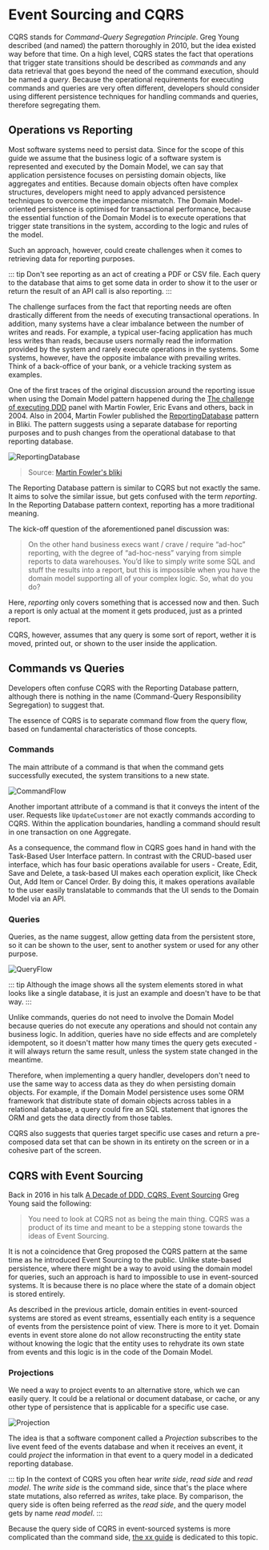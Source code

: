 # Event Sourcing and CQRS

CQRS stands for _Command-Query Segregation Principle_. Greg Young described (and named) the 
pattern thoroughly in 2010, but the idea existed way before that time. On a high level,
CQRS states the fact that operations that trigger state transitions should be
described as _commands_ and any data retrieval that goes beyond the need of the
command execution, should be named a _query_. Because the operational
requirements for executing commands and queries are very often different, developers
should consider using different persistence techniques for handling commands and queries,
therefore segregating them.

## Operations vs Reporting

Most software systems need to persist data. Since for the scope of this guide we
assume that the business logic of a software system is represented and executed
by the Domain Model, we can say that application persistence focuses on
persisting domain objects, like aggregates and entities. Because domain objects
often have complex structures, developers might need to apply advanced
persistence techniques to overcome the impedance mismatch. The Domain Model-oriented
persistence is optimised for transactional performance, because the essential function
of the Domain Model is to execute operations that trigger state transitions in the system,
according to the logic and rules of the model.

Such an approach, however, could create challenges when it comes to retrieving
data for reporting purposes. 

::: tip
Don't see reporting as an act of creating a PDF or CSV
file. Each query to the database that aims to get some data in order to show it
to the user or return the result of an API call is also reporting.
:::

The challenge surfaces from the fact that reporting needs are often drastically
different from the needs of executing transactional operations. In addition,
many systems have a clear imbalance between the number of writes and reads.
For example, a typical user-facing application has much less writes than reads,
because users normally read the information provided by the system and
rarely execute operations in the systems. Some systems, however, have the opposite
imbalance with prevailing writes. Think of a back-office of your bank,
or a vehicle tracking system as examples.

One of the first traces of the original discussion around the reporting issue
when using the Domain Model pattern happened during the [The challenge of executing DDD](https://dddcommunity.org/uncategorized/evans_2004_3/)
panel with Martin Fowler, Eric Evans and others, back in 2004. Also in 2004,
Martin Fowler published the [ReportingDatabase](https://martinfowler.com/bliki/ReportingDatabase.html)
pattern in Bliki. The pattern suggests using a separate database for reporting
purposes and to push changes from the operational database to that reporting database.

![ReportingDatabase](https://martinfowler.com/bliki/images/reportingDatabase/reportingDatabase.png)

> Source: [Martin Fowler's bliki](https://martinfowler.com/bliki/ReportingDatabase.html)

The Reporting Database pattern is similar to CQRS but not exactly the same.
It aims to solve the similar issue, but gets confused with the term _reporting_.
In the Reporting Database pattern context, reporting has a more traditional meaning.

The kick-off question of the aforementioned panel discussion was:

> On the other hand business execs want / crave / require “ad-hoc” reporting, with the degree of “ad-hoc-ness” varying from simple reports to data warehouses.
> You’d like to simply write some SQL and stuff the results into a report, but this is impossible when you have the domain model supporting all of your complex logic.
> So, what do you do?

Here, _reporting_ only covers something that is accessed now and then. Such a report
is only actual at the moment it gets produced, just as a printed report.

CQRS, however, assumes that any query is some sort of report, wether it is
moved, printed out, or shown to the user inside the application.

## Commands vs Queries

Developers often confuse CQRS with the Reporting Database pattern, although there is
nothing in the name (Command-Query Responsibility Segregation) to suggest that.

The essence of CQRS is to separate command flow from the query flow, based on
fundamental characteristics of those concepts.

### Commands

The main attribute of a command is that when the command gets successfully executed,
the system transitions to a new state.

![CommandFlow](./images/cqrs-command-flow.png)

Another important attribute of a command is that it conveys the intent of the user.
Requests like `UpdateCustomer` are not exactly commands according to CQRS.
Within the application boundaries, handling a command should result in one
transaction on one Aggregate.

As a consequence, the command flow in CQRS goes hand in hand with the Task-Based User Interface
pattern. In contrast with the CRUD-based user interface, which has four basic operations available
for users - Create, Edit, Save and Delete, a task-based UI makes each operation
explicit, like Check Out, Add Item or Cancel Order. By doing this, it makes
operations available to the user easily translatable to commands that the UI
sends to the Domain Model via an API.

### Queries

Queries, as the name suggest, allow getting data from the persistent store, so
it can be shown to the user, sent to another system or used for any other purpose.

![QueryFlow](./images/cqrs-query-flow.png)

::: tip
Although the image shows all the system elements stored in what looks like a
single database, it is just an example and doesn't have to be that way.
:::

Unlike commands, queries do not need to involve the Domain Model because queries
do not execute any operations and should not contain any business logic. In addition,
queries have no side effects and are completely idempotent, so it doesn't matter
how many times the query gets executed - it will always return the same result,
unless the system state changed in the meantime.

Therefore, when implementing a query handler, developers don't need to use the same
way to access data as they do when persisting domain objects. For example,
if the Domain Model persistence uses some ORM framework that distribute state of
domain objects across tables in a relational database, a query could fire an
SQL statement that ignores the ORM and gets the data directly from those tables. 

CQRS also suggests that queries target specific use cases and return a pre-composed
data set that can be shown in its entirety on the screen or in a cohesive part
of the screen.

## CQRS with Event Sourcing

Back in 2016 in his talk [A Decade of DDD, CQRS, Event Sourcing](https://www.youtube.com/watch?v=LDW0QWie21s) Greg Young said the following:

> You need to look at CQRS not as being the main thing. CQRS was a product of its time
> and meant to be a stepping stone towards the ideas of Event Sourcing.

It is not a coincidence that Greg proposed the CQRS pattern at the same time as
he introduced Event Sourcing to the public. Unlike state-based persistence,
where there might be a way to avoid using the domain model for queries, such
an approach is hard to impossible to use in event-sourced systems. It is because
there is no place where the state of a domain object is stored entirely.

As described in the previous article, domain entities in event-sourced systems are
stored as event streams, essentially each entity is a sequence of events from the
persistence point of view. There is more to it yet. Domain events in event store
alone do not allow reconstructing the entity state without knowing the logic that
the entity uses to rehydrate its own state from events and this logic is in
the code of the Domain Model.

### Projections

We need a way to project events to an alternative store, which we can
easily query. It could be a relational or document database, or cache, or any
other type of persistence that is applicable for a specific use case.

![Projection](./images/cqrs-projections.png)

The idea is that a software component called a _Projection_ subscribes
to the live event feed of the events database and when it receives an event,
it could _project_ the information in that event to a query model in a
dedicated reporting database.

::: tip
In the context of CQRS you often hear _write side_, _read side_ and 
_read model_. The _write side_ is the command side, since that's the place
where state mutations, also referred as _writes_, take place. By comparison,
the query side is often being referred as the _read side_, and the query model
gets by name _read model_.
:::

Because the query side of CQRS in event-sourced systems is more complicated than
the command side, [the xx guide](INSERT_LINK) is dedicated to this topic.

